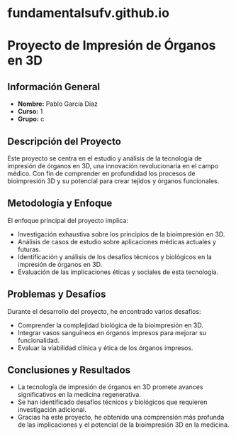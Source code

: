 # fundamentalsufv.github.io

# Proyecto de Impresión de Órganos en 3D

## Información General
- **Nombre:** Pablo García Díaz
- **Curso:** 1
- **Grupo:** c

## Descripción del Proyecto
Este proyecto se centra en el estudio y análisis de la tecnología de impresión de órganos en 3D, una innovación revolucionaria en el campo médico. Con fin de comprender en profundidad los procesos de bioimpresión 3D y su potencial para crear tejidos y órganos funcionales.

## Metodología y Enfoque
El enfoque principal del proyecto implica:
- Investigación exhaustiva sobre los principios de la bioimpresión en 3D.
- Análisis de casos de estudio sobre aplicaciones médicas actuales y futuras.
- Identificación y análisis de los desafíos técnicos y biológicos en la impresión de órganos en 3D.
- Evaluación de las implicaciones éticas y sociales de esta tecnología.

## Problemas y Desafíos
Durante el desarrollo del proyecto, he encontrado varios desafíos:
- Comprender la complejidad biológica de la bioimpresión en 3D.
- Integrar vasos sanguíneos en órganos impresos para mejorar su funcionalidad.
- Evaluar la viabilidad clínica y ética de los órganos impresos.

## Conclusiones y Resultados
- La tecnología de impresión de órganos en 3D promete avances significativos en la medicina regenerativa.
- Se han identificado desafíos técnicos y biológicos que requieren investigación adicional.
- Gracias ha este proyecto, he obtenido una comprensión más profunda de las implicaciones y el potencial de la bioimpresión 3D en la medicina.

